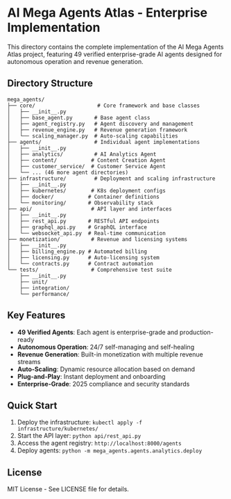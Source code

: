 # AI Mega Agents Atlas - Enterprise Implementation

This directory contains the complete implementation of the AI Mega Agents Atlas project, featuring 49 verified enterprise-grade AI agents designed for autonomous operation and revenue generation.

## Directory Structure

```
mega_agents/
├── core/                    # Core framework and base classes
│   ├── __init__.py
│   ├── base_agent.py       # Base agent class
│   ├── agent_registry.py   # Agent discovery and management
│   ├── revenue_engine.py   # Revenue generation framework
│   └── scaling_manager.py  # Auto-scaling capabilities
├── agents/                 # Individual agent implementations
│   ├── __init__.py
│   ├── analytics/          # AI Analytics Agent
│   ├── content/           # Content Creation Agent
│   ├── customer_service/  # Customer Service Agent
│   └── ... (46 more agent directories)
├── infrastructure/         # Deployment and scaling infrastructure
│   ├── __init__.py
│   ├── kubernetes/        # K8s deployment configs
│   ├── docker/           # Container definitions
│   └── monitoring/       # Observability stack
├── api/                   # API layer and interfaces
│   ├── __init__.py
│   ├── rest_api.py       # RESTful API endpoints
│   ├── graphql_api.py    # GraphQL interface
│   └── websocket_api.py  # Real-time communication
├── monetization/          # Revenue and licensing systems
│   ├── __init__.py
│   ├── billing_engine.py # Automated billing
│   ├── licensing.py      # Auto-licensing system
│   └── contracts.py      # Contract automation
└── tests/                 # Comprehensive test suite
    ├── __init__.py
    ├── unit/
    ├── integration/
    └── performance/
```

## Key Features

- **49 Verified Agents**: Each agent is enterprise-grade and production-ready
- **Autonomous Operation**: 24/7 self-managing and self-healing
- **Revenue Generation**: Built-in monetization with multiple revenue streams
- **Auto-Scaling**: Dynamic resource allocation based on demand
- **Plug-and-Play**: Instant deployment and onboarding
- **Enterprise-Grade**: 2025 compliance and security standards

## Quick Start

1. Deploy the infrastructure: `kubectl apply -f infrastructure/kubernetes/`
2. Start the API layer: `python api/rest_api.py`
3. Access the agent registry: `http://localhost:8000/agents`
4. Deploy agents: `python -m mega_agents.agents.analytics.deploy`

## License

MIT License - See LICENSE file for details.